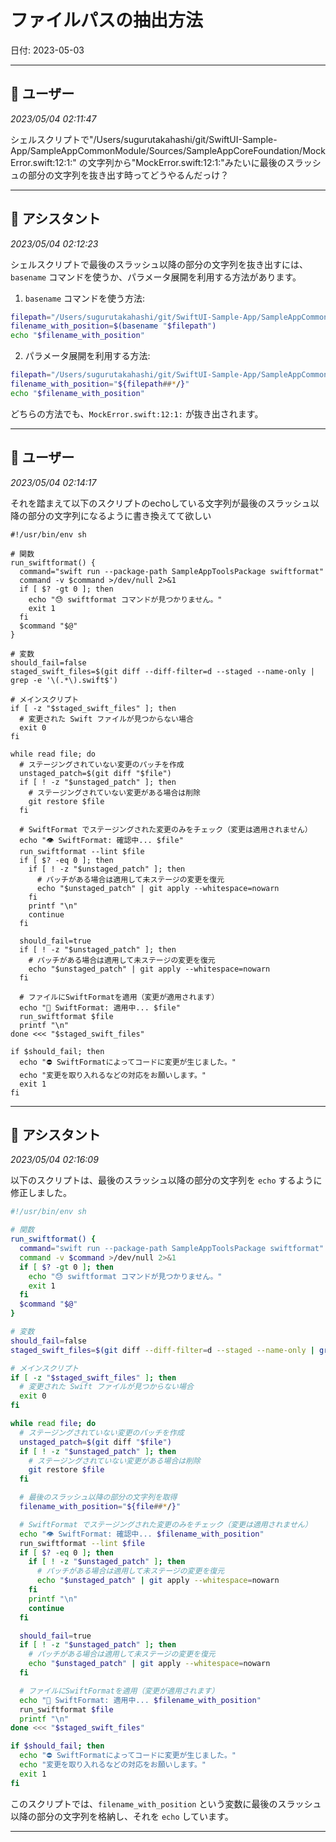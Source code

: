 # ファイルパスの抽出方法

日付: 2023-05-03

---

## 👤 ユーザー
*2023/05/04 02:11:47*

シェルスクリプトで"/Users/sugurutakahashi/git/SwiftUI-Sample-App/SampleAppCommonModule/Sources/SampleAppCoreFoundation/MockError.swift:12:1:" の文字列から"MockError.swift:12:1:"みたいに最後のスラッシュの部分の文字列を抜き出す時ってどうやるんだっけ？

---

## 🤖 アシスタント
*2023/05/04 02:12:23*

シェルスクリプトで最後のスラッシュ以降の部分の文字列を抜き出すには、`basename` コマンドを使うか、パラメータ展開を利用する方法があります。

1. `basename` コマンドを使う方法:

```bash
filepath="/Users/sugurutakahashi/git/SwiftUI-Sample-App/SampleAppCommonModule/Sources/SampleAppCoreFoundation/MockError.swift:12:1:"
filename_with_position=$(basename "$filepath")
echo "$filename_with_position"
```

2. パラメータ展開を利用する方法:

```bash
filepath="/Users/sugurutakahashi/git/SwiftUI-Sample-App/SampleAppCommonModule/Sources/SampleAppCoreFoundation/MockError.swift:12:1:"
filename_with_position="${filepath##*/}"
echo "$filename_with_position"
```

どちらの方法でも、`MockError.swift:12:1:` が抜き出されます。

---

## 👤 ユーザー
*2023/05/04 02:14:17*

それを踏まえて以下のスクリプトのechoしている文字列が最後のスラッシュ以降の部分の文字列になるように書き換えてて欲しい

```
#!/usr/bin/env sh

# 関数
run_swiftformat() {
  command="swift run --package-path SampleAppToolsPackage swiftformat"
  command -v $command >/dev/null 2>&1
  if [ $? -gt 0 ]; then
    echo "😓 swiftformat コマンドが見つかりません。"
    exit 1
  fi
  $command "$@"
}

# 変数
should_fail=false
staged_swift_files=$(git diff --diff-filter=d --staged --name-only | grep -e '\(.*\).swift$')

# メインスクリプト
if [ -z "$staged_swift_files" ]; then
  # 変更された Swift ファイルが見つからない場合
  exit 0
fi

while read file; do
  # ステージングされていない変更のパッチを作成
  unstaged_patch=$(git diff "$file")
  if [ ! -z "$unstaged_patch" ]; then
    # ステージングされていない変更がある場合は削除
    git restore $file
  fi

  # SwiftFormat でステージングされた変更のみをチェック（変更は適用されません）
  echo "👁 SwiftFormat: 確認中... $file"
  run_swiftformat --lint $file
  if [ $? -eq 0 ]; then
    if [ ! -z "$unstaged_patch" ]; then
      # パッチがある場合は適用して未ステージの変更を復元
      echo "$unstaged_patch" | git apply --whitespace=nowarn
    fi
    printf "\n"
    continue
  fi

  should_fail=true
  if [ ! -z "$unstaged_patch" ]; then
    # パッチがある場合は適用して未ステージの変更を復元
    echo "$unstaged_patch" | git apply --whitespace=nowarn
  fi

  # ファイルにSwiftFormatを適用（変更が適用されます）
  echo "🪬 SwiftFormat: 適用中... $file"
  run_swiftformat $file
  printf "\n"
done <<< "$staged_swift_files"

if $should_fail; then
  echo "⛔️ SwiftFormatによってコードに変更が生じました。"
  echo "変更を取り入れるなどの対応をお願いします。"
  exit 1
fi
```

---

## 🤖 アシスタント
*2023/05/04 02:16:09*

以下のスクリプトは、最後のスラッシュ以降の部分の文字列を `echo` するように修正しました。

```bash
#!/usr/bin/env sh

# 関数
run_swiftformat() {
  command="swift run --package-path SampleAppToolsPackage swiftformat"
  command -v $command >/dev/null 2>&1
  if [ $? -gt 0 ]; then
    echo "😓 swiftformat コマンドが見つかりません。"
    exit 1
  fi
  $command "$@"
}

# 変数
should_fail=false
staged_swift_files=$(git diff --diff-filter=d --staged --name-only | grep -e '\(.*\).swift$')

# メインスクリプト
if [ -z "$staged_swift_files" ]; then
  # 変更された Swift ファイルが見つからない場合
  exit 0
fi

while read file; do
  # ステージングされていない変更のパッチを作成
  unstaged_patch=$(git diff "$file")
  if [ ! -z "$unstaged_patch" ]; then
    # ステージングされていない変更がある場合は削除
    git restore $file
  fi

  # 最後のスラッシュ以降の部分の文字列を取得
  filename_with_position="${file##*/}"

  # SwiftFormat でステージングされた変更のみをチェック（変更は適用されません）
  echo "👁 SwiftFormat: 確認中... $filename_with_position"
  run_swiftformat --lint $file
  if [ $? -eq 0 ]; then
    if [ ! -z "$unstaged_patch" ]; then
      # パッチがある場合は適用して未ステージの変更を復元
      echo "$unstaged_patch" | git apply --whitespace=nowarn
    fi
    printf "\n"
    continue
  fi

  should_fail=true
  if [ ! -z "$unstaged_patch" ]; then
    # パッチがある場合は適用して未ステージの変更を復元
    echo "$unstaged_patch" | git apply --whitespace=nowarn
  fi

  # ファイルにSwiftFormatを適用（変更が適用されます）
  echo "🪬 SwiftFormat: 適用中... $filename_with_position"
  run_swiftformat $file
  printf "\n"
done <<< "$staged_swift_files"

if $should_fail; then
  echo "⛔️ SwiftFormatによってコードに変更が生じました。"
  echo "変更を取り入れるなどの対応をお願いします。"
  exit 1
fi
```

このスクリプトでは、`filename_with_position` という変数に最後のスラッシュ以降の部分の文字列を格納し、それを `echo` しています。

---
